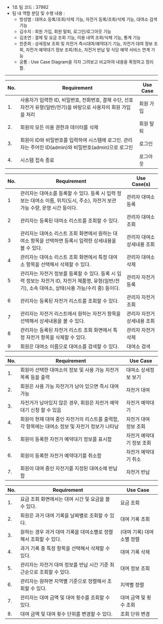 - 1조 팀 코드 : 37982
- 팀 내 역할 분담 및 수행 내용 :
  - 방성범 : 대여소 등록/조회/삭제 기능, 자전거 등록/조회/삭제 기능, 대여소 검색 기능
  - 김수지 : 회원 가입, 회원 탈퇴, 로그인/로그아웃 기능
  - 김초연 : 결제 및 요금 조회 기능, 이용 내역 조회/삭제 기능, 통계 기능
  - 한준희 : 상세정보 조회 및 자전거 즉시대여/예약대기 기능, 자전거 대여 정보 조회, 자전거 예약대기 정보 조회/취소, 자전거 반납 및 식당 예약 서비스 연계 기능
  - 공통 : Use Case Diagram을 각자 그려보고 비교하여 내용을 확정하고 정리함.

---
|No. | Requirement| Use Case|
|--------|------|--------|
|1. | 사용자가 입력한 ID, 비밀번호, 전화번호, 결제 수단, 선호 자전거 유형(일반/전기)을 바탕으로 사용자의 회원 가입을 처리 |회원 가입|
|2. | 회원의 모든 이용 권한과 데이터를 삭제 | 회원 탈퇴|
|3. | 회원이 ID와 비밀번호를 입력하여 시스템에 로그인. 관리자는 주어진 ID(admin)와 비밀번호(admin)으로 로그인 | 로그인 |
|4. | 시스템 접속 종료 | 로그아웃|

| No. | Requirement                                                                                                                                        | Use Case(s)                 |
| --- | -------------------------------------------------------------------------------------------------------------------------------------------------- | --------------------------- |
| 1   | 관리자는 대여소를 등록할 수 있다. 등록 시 입력 정보는 대여소 이름, 위치(도시, 주소), 자전거 보관 가능 수량, 운영 시간 등이다.                      | 관리자 대여소 등록          |
| 2   | 관리자는 등록된 대여소 리스트를 조회할 수 있다.                                                                                                    | 관리자 대여소 조회          |
| 3   | 관리자는 대여소 리스트 조회 화면에서 원하는 대여소 항목을 선택하면 등록시 입력한 상세내용을 볼 수 있다.                                            | 관리자 대여소 상세내용 조회 |
| 4   | 관리자는 대여소 리스트 조회 화면에서 특정 대여소 항목을 선택해서 삭제할 수 있다.                                                                   | 관리자 대여소 삭제          |
| 5   | 관리자는 자전거 정보를 등록할 수 있다. 등록 시 입력 정보는 자전거 ID, 자전거 제품명, 유형(일반/전기), 소속 대여소, 상태(사용 가능/수리 중) 등이다. | 관리자 자전거 등록          |
| 6   | 관리자는 등록된 자전거 리스트를 조회할 수 있다.                                                                                                    | 관리자 자전거 조회          |
| 7   | 관리자는 자전거 리스트에서 원하는 자전거 항목을 선택해서 상세내용을 볼 수 있다.                                                                    | 관리자 자전거 상세내용 조회 |
| 8   | 관리자는 등록된 자전거 리스트 조회 화면에서 특정 자전거 항목을 삭제할 수 있다.                                                                     | 관리자 자전거 삭제          |
| 9   | 회원은 대여소 이름으로 대여소를 검색할 수 있다.                                                                                                    | 대여소 검색                 |

|No. | Requirement| Use Case|
|--------|------|--------|
|1. | 회원이 선택한 대여소의 정보 및 사용 가능 자전거 목록 등을 출력 |대여소 상세정보 보기|
|2.	| 회원은 사용 가능 자전거가 남아 있으면 즉시 대여 가능	|자전거 대여|
|3. | 자전거가 남아있지 않은 경우, 회원은 자전거 예약대기 신청 할 수 있음 |자전거 예약대기|
|4. | 회원이 현재 대여 중인 자전거의 리스트를 출력함, 각 항목에는 대여소 정보 및 자전거 정보가 나타남 |자전거 대여 정보 조회|
|5. | 회원이 등록한 자전거 예약대기 정보를 표시함 |자전거 예약대기 정보 조회|
|6. | 회원이 등록한 자전거 예약대기를 취소함 | 자전거 예약대기 취소|
|7. | 회원이 대여 중인 자전거를 지정된 대여소에 반납함 |자전거 반납|

|No. | Requirement| Use Case|
|--------|------|--------|
|1. | 요금 조회 화면에서는 대여 시간 및 요금을 볼 수 있다. |요금 조회|
|2. | 회원은 과거 대여 기록을 날짜별로 조회할 수 있다. | 대여 기록 조회|
|3. | 원하는 경우 과거 대여 기록을 대여소별로 정렬해서 조회할 수 있다. | (대여 기록) 대여소별 정렬|
|4. | 과거 기록 중 특정 항목을 선택해서 삭제할 수 있다. | 대여 기록 삭제|
|5. | 관리자는 자전거 대여 정보를 반납 시간 기준 최근순으로 조회할 수 있다. | 대여 정보 조회|
|6. | 관리자는 원하면 지역별 기준으로 정렬해서 조회할 수 있다. | 지역별 정렬|
|7. | 관리자는 대여 금액 및 대여 횟수를 조회할 수 있다. | 대여 금액 및 횟수 조회|
|8. | 대여 금액 및 대여 횟수 단위를 변경할 수 있다. | 조회 단위 변경|

